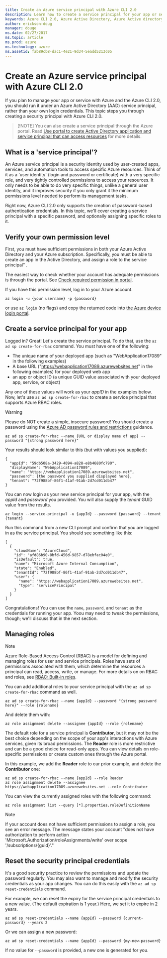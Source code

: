 ```yaml
---
title: Create an Azure service principal with Azure CLI 2.0
description: Learn how to create a service principal for your app or service with Azure CLI 2.0.
keywords: Azure CLI 2.0, Azure Active Directory, Azure Active directory, AD, RBAC
author: erickson-doug
manager: douge
ms.date: 02/27/2017
ms.topic: article
ms.prod: azure
ms.technology: azure
ms.assetid: fab89cb8-dac1-4e21-9d34-5eadd5213c05
---
```


# Create an Azure service principal with Azure CLI 2.0

If you plan to manage your app or service with Azure and the Azure CLI 2.0, you should run it under an Azure Active Directory (AAD) service principal, rather than your own login credentials.  This topic steps you through creating a security principal with Azure CLI 2.0.


> [!NOTE] You can also create a service principal through the Azure portal. Read [Use portal to create Active Directory application and service principal that can access resources](/azure/azure-resource-manager/resource-group-create-service-principal-portal) for more details.

## What is a 'service principal'?

An Azure service principal is a security identity used by user-created apps, services, and automation tools to access specific Azure resources. Think of it as a 'user identity' (login and password or certificate) with a very specific role, and very tightly controlled permissions to access your resources. It only needs to be able to do very specific things, unlike a general user identity, and it improves security if you only grant it the minimum permissions level needed to perform its management tasks. 

Right now, Azure CLI 2.0 only supports the creation of password-based authentication credentials. In this topic, we'll cover creating a service principal with a specific password, and optionally assigning specific roles to it.

## Verify your own permission level

First, you must have sufficient permissions in both your Azure Active Directory and your Azure subscription. Specifically, you must be able to create an app in the Active Directory, and assign a role to the service principal” . 

The easiest way to check whether your account has adequate permissions is through the portal. See [Check required permission in portal](/azure/azure-resource-manager/resource-group-create-service-principal-portal.md#required-permissions).

If you have this permission level, log in to your Azure account.

```azurecli
az login -u {your username} -p {password}
```

or use `az login` (no flags) and copy the returned code into [the Azure device login portal](https://aka.ms/devicelogin).

## Create a service principal for your app 

Logged in? Great! Let's create the service principal. To do that, use the `az ad sp create-for-rbac` command. You must have one of the following:

  * The unique name of your deployed app (such as "WebApplication17089" in the following examples) 
  * A base URL ("https://webapplication17089.azurewebsites.net" in the following examples) for your deployed web app
  * an app or object ID (a unique GUID value associated with your deployed app, service, or object)

 Any one of these values will work as your *appID* in the examples below. Now, let's use `az ad sp create-for-rbac` to create a service principal that supports Azure RBAC roles.

 > [!WARNING] 
 > Please do NOT create a simple, insecure password! You should create a password using the [Azure AD password rules and restrictions](/active-directory/active-directory-passwords-policy) guidance.

```azurecli
az ad sp create-for-rbac --name {URL or display name of app} --password "{strong password here}" 
``` 

Your results should look similar to this (but with values you supplied):

```
{
  "appId": "59db508a-3429-4094-a828-e8b4680fc790",
  "displayName": "WebApplication17089",
  "name": "https://webapplication17089.azurewebsites.net",
  "password": {the password you supplied displayed here},
  "tenant": "72f988bf-86f1-41af-91ab-2d7cd011db47"
}
```
You can now login as your new service principal for your app, with the *appId* and *password* you provided.  You will also supply the *tenant* GUID value from the results. 

```azurecli
az login --service-principal -u {appId} --password {password} --tenant {tenant}
``` 

Run this command from a new CLI prompt and confirm that you are logged in as the service principal. You should see something like this:

```
[
  {
    "cloudName": "AzureCloud",
    "id": "afd86b90-8bfd-456d-9857-d78ebfac04e0",
    "isDefault": true,
    "name": "Microsoft Azure Internal Consumption",
    "state": "Enabled",
    "tenantId": "72f988bf-86f1-41af-91ab-2d7cd011db47",
    "user": {
      "name": "https://webapplication17089.azurewebsites.net",
      "type": "servicePrincipal"
    }
  }
]
```

Congratulations! You can use the `name`, `password`, and `tenant` as the credentials for running your app. Yoou may need to tweak the permissions, though; we'll discuss that in the next section.

## Managing roles 

> [!NOTE]
> Azure Role-Based Access Control (RBAC) is a model for defining and managing roles for user and service principals. Roles have sets of permissions associated with them, which determine the resources a principal can read, access, write, or manage. For more details on on RBAC and roles, see [RBAC: Built-in roles](/azure/active-directory/role-based-access-built-in-roles.md).

You can add additional roles to your service principal with the `az ad sp create-for-rbac` command as well.

```azurecli
az ad sp create-for-rbac --name {appId} --password "{strong password here}" --role {rolename}
```

And delete them with:

```azurecli
az role assignment delete --assignee {appId} --role {rolename}
```

The default role for a service principal is **Contributor**, but it may not be the best choice depending on the scope of your app's interactions with Azure services, given its broad permissions. The **Reader** role is more restrictive and can be a good choice for read-only apps. You can view details on role-specific permissions or create custom ones through the Azure portal.

In this example, we add the **Reader** role to our prior example, and delete the **Contributor** one:

```
az ad sp create-for-rbac --name {appId} --role Reader
az role assignment delete --assignee https://webapplication17089.azurewebsites.net --role Contributor
```

You can view the currently assigned roles with the following command:

```azurecli
az role assignment list --query [*].properties.roleDefinitionName
```

> [!NOTE] 
> If your account does not have sufficient permissions to assign a role, you see an error message. The message states your account "does not have authorization to perform action 'Microsoft.Authorization/roleAssignments/write' over scope '/subscriptions/{guid}'."


## Reset the security principal credentials

It's a good security practice to review the permissions and update the password regularly. You may also want to manage and modify the security credentials as your app changes. You can do this easily with the `az ad sp reset-credentials` command. 

For example, we can reset the expiry for the service principal credentials to a new value. (The default expiration is 1 year.) Here, we set it to expire in 2 years.

```azurecli
az ad sp reset-credentials --name {appId} --password {current-password} --years 2
```

Or we can assign a new password:

```azurecli
az ad sp reset-credentials --name {appId} --password {my-new-password}
```

If no value for `--password` is provided, a new one is generated for you. 









